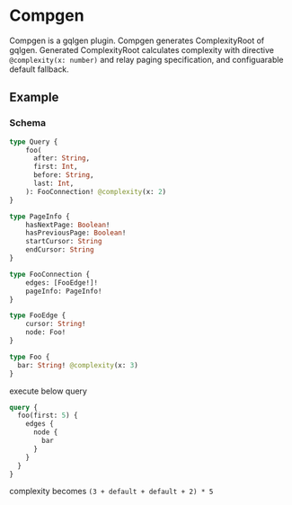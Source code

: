 # Compgen
Compgen is a gqlgen plugin.
Compgen generates ComplexityRoot of gqlgen.
Generated ComplexityRoot calculates complexity with directive `@complexity(x: number)` and relay paging specification, and configuarable default fallback.

## Example
### Schema
```graphql
type Query {
    foo(
      after: String,
      first: Int,
      before: String,
      last: Int,
    ): FooConnection! @complexity(x: 2)
}

type PageInfo {
    hasNextPage: Boolean!
    hasPreviousPage: Boolean!
    startCursor: String
    endCursor: String
}

type FooConnection {
    edges: [FooEdge!]!
    pageInfo: PageInfo!
}

type FooEdge {
    cursor: String!
    node: Foo!
}

type Foo {
  bar: String! @complexity(x: 3)
}
```

execute below query 
```graphql
query {
  foo(first: 5) {
    edges {
      node {
        bar
      }
    } 
  }
}
```

complexity becomes `(3 + default + default + 2) * 5`
